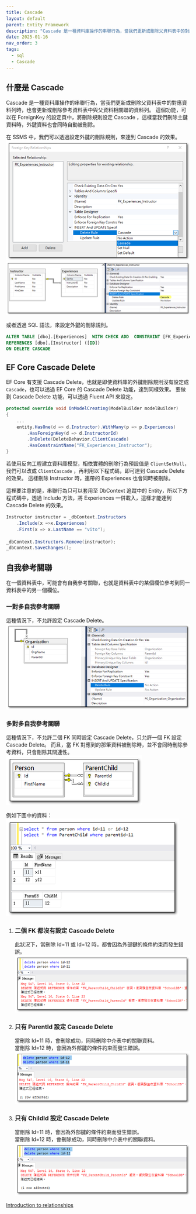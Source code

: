 ```yaml
---
title: Cascade
layout: default
parent: Entity Framework
description: "Cascade 是一種資料庫操作的串聯行為，當我們更新或刪除父資料表中的對應資料列時，也會更新或刪除參考資料表中的該資料列。"
date: 2025-01-16
nav_order: 3
tags:
  - sql
  - Cascade
---
```


## 什麼是 Cascade

Cascade 是一種資料庫操作的串聯行為，當我們更新或刪除父資料表中的對應資料列時，也會更新或刪除參考資料表中與父資料相關聯的資料列。 
這個功能，可以在 ForeignKey 的設定頁中，將刪除規則設定 Cascade ，這樣當我們刪除主鍵資料時，外鍵資料也會同時自動被刪除。

在 SSMS 中，我們可以透過設定外鍵的刪除規則，來達到 Cascade 的效果。
![Cascade Setting](images/cascade-setting.png)
![Cascade2](images/cascade2.png)

或者透過 SQL 語法，來設定外鍵的刪除規則。
```sql
ALTER TABLE [dbo].[Experiences]  WITH CHECK ADD  CONSTRAINT [FK_Experiences_Instructor] FOREIGN KEY([InstructorID])
REFERENCES [dbo].[Instructor] ([ID])
ON DELETE CASCADE
```

## EF Core Cascade Delete
EF Core 有支援 Cascade Delete，也就是即使資料庫的外鍵刪除規則沒有設定成 `Cascade`，也可以透過 EF Core 的 Cascade Delete 功能，達到同樣效果。
要做到 Cascade Delete 功能，可以透過 Fluent API 來設定。
```csharp
protected override void OnModelCreating(ModelBuilder modelBuilder)
{
    ...
    entity.HasOne(d => d.Instructor).WithMany(p => p.Experiences)
        .HasForeignKey(d => d.InstructorId)
        .OnDelete(DeleteBehavior.ClientCascade)
        .HasConstraintName("FK_Experiences_Instructor");
}
```
若使用反向工程建立資料庫模型，相依實體的刪除行為預設值是 `ClientSetNull`，我們可以改成 `ClientCascade` ，再利用以下程式碼，即可達到 Cascade Delete 的效果。
這樣刪除 Instructor 時，連帶的 Experiences 也會同時被刪除。

這裡要注意的是，串聯行為只可以套用至 DbContext 追蹤中的 Entity，所以下方程式碼中，透過 Include 方法，將 Experiences 一併載入，這樣才能達到 Cascade Delete 的效果。
```csharp
Instructor instructor = _dbContext.Instructors
    .Include(x =>x.Experiences)
    .First(x => x.LastName == "vito");

_dbContext.Instructors.Remove(instructor);
_dbContext.SaveChanges();
```

## 自我參考關聯
在一個資料表中，可能會有自我參考關聯，也就是資料表中的某個欄位參考到同一資料表中的另一個欄位。

### 一對多自我參考關聯
這種情況下，不允許設定 Cascade Delete。
![Cascade3](images/cascade3.png)

### 多對多自我參考關聯
這種情況下，不允許二個 FK 同時設定 Cascade Delete，只允許一個 FK 設定 Cascade Delete。
而且，當 FK 對應到的那筆資料被刪除時，並不會同時刪除參考資料，只會刪除其關連性。
![Cascade4](images/cascade4.png)

例如下圖中的資料：
![Cascade5](images/cascade5.png)
1. ### 二個 FK 都沒有設定 Cascade Delete
   此狀況下，當刪除 Id=11 或 Id=12 時，都會因為外部鍵的條件約束而發生錯誤。
![Cascade6](images/cascade6.png)

2. ### 只有 ParentId 設定 Cascade Delete
   當刪除 Id=11 時，會刪除成功，同時刪除中介表中的關聯資料。<br>
   當刪除 Id=12 時，會因為外部鍵的條件約束而發生錯誤。
![Cascade7](images/cascade7.png)

3. ### 只有 ChildId 設定 Cascade Delete
   當刪除 Id=11 時，會因為外部鍵的條件約束而發生錯誤。<br>
   當刪除 Id=12 時，會刪除成功，同時刪除中介表中的關聯資料。
![Cascade8](images/cascade8.png)


[Introduction to relationships](https://learn.microsoft.com/en-us/ef/core/modeling/relationships)
